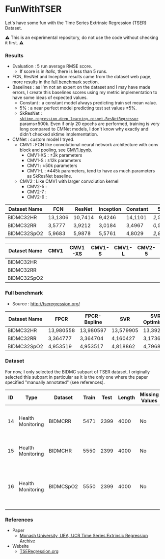 # FunWithTSER
Let's have some fun with the Time Series Extrinsic Regression (TSER) Dataset.

⚠️ This is an experimental repository, do not use the code without checking it first. ⚠️

### Results
* Evaluation : 5 run average RMSE score.
  * If score is in *italic*, there is less than 5 runs.
* FCN, ResNet and Inception results came from the dataset web page, more results in the [full benchmark](#full-benchmark) section.
* Baselines : as I'm not an expert on the dataset and I may have made errors, I create this baselines scores using my metric implementation to have some ideas of expected values.
  * Constant : a constant model always predicting train set mean value.
  * 5% : a near perfect model predicting test set values ±5%.
  * SkResNet : [`sktime.regression.deep_learning.resnet.ResNetRegressor`](https://www.sktime.net/en/latest/api_reference/auto_generated/sktime.regression.deep_learning.ResNetRegressor.html) params±500k.
    Even if only 20 epochs are performed, training is very long compared to CMNet models, I don't know why exactly and didn't checked sktime implementation.
* CMNet : custom model I tryed.
  * CMV1 : FCN like convolutional neural network architecture with conv block and pooling, see [CMV1.ipynb](CMV1.ipynb).
    * CMV1-XS : ±3k parameters
    * CMV1-S  : ±12k parameters
    * CMV1    : ±50k parameters
    * CMV1-L  : ±445k parameters, tend to have as much parameters as SkResNet baseline.
  * CMV2 : Like CMV1 with larger convolution kernel
    * CMV2-5 : 
    * CMV2-7 : 
    * CMV2-9 : 

| **Dataset Name** | **FCN**   | **ResNet** | **Inception** | **Constant** | **5%**   | **SkResNet** |
| ---------------- | --------- | ---------- | ------------- | ------------ | -------- | ------------ |
| BIDMC32HR        | 13,1306   | 10,7414    |  9,4246       | 14,1101      | *2,5800* | 10,2471      |
| BIDMC32RR        |  3,5777   |  3,9212    |  3,0184       |  3,4967      | *0,5172* |  3.9523      |
| BIDMC32SpO2      |  5,9683   |  5,9878    |  5,5761       |  4,8029      | *2,8098* |  5.5308      |

| **Dataset Name** | **CMV1** | **CMV1-XS** | **CMV1-S** | **CMV1-L** | **CMV2-5** | **CMV2-7** | **CMV2-9** |
| ---------------- | -------- | ----------- | ---------- | ---------- | ---------- | ---------- | ---------- |
| BIDMC32HR        |          |             |            |            |            |            |            |
| BIDMC32RR        |          |             |            |            |            |            |            |
| BIDMC32SpO2      |          |             |            |            |            |            |            |

### Full benchmark
* Source : http://tseregression.org/

| **Dataset Name** | **FPCR**  | **FPCR-Bspline** | **SVR**   | **SVR Optimised** | **Random Forest** | **XGBoost** | **1-NN-ED** | **5-NN-ED** | **1-NN-DTWD** | **5-NN-DTWD** | **Rocket** | **FCN**   | **ResNet** | **Inception** |
| ---------------- | --------- | ---------------- | --------- | ----------------- | ----------------- | ----------- | ----------- | ----------- | ------------- | ------------- | ---------- | --------- | ---------- | ------------- |
| BIDMC32HR        | 13,980558 | 13,980597        | 13,579905 | 13,39297          | 15,016468         | 13,963799   | 14,836506   | 14,756088   | 15,29101      | 15,127008     | 13,9443828 | 13,130665 | 10,74142   | 9,424679      |
| BIDMC32RR        | 3,364777  | 3,364704         | 4,160427  | 3,17366           | 4,350314          | 4,367828    | 4,387345    | 4,134685    | 3,529111      | 3,432247      | 4,0929006  | 3,577775  | 3,921214   | 3,018405      |
| BIDMC32SpO2      | 4,953519  | 4,953517         | 4,818862  | 4,796855          | 4,570262          | 4,450805    | 5,530202    | 5,407875    | 5,215027      | 5,123964      | 5,221737   | 5,968337  | 5,987832   | 5,57612       |

### Dataset
For now, I only selected the BIDMC subpart of TSER dataset.
I originally selected this subpart in particular as it is the only one where the paper specified "manually annotated" (see references).

| ID | Type              | Dataset   | Train | Test | Length | Missing Values | Dimension | Description                                             |
| -- | ----------------- | --------- | ----- | ---- | ------ | -------------- | --------- | ------------------------------------------------------- |
| 14 | Health Monitoring | BIDMCRR   | 5471  | 2399 | 4000   | No             | 2         | Predict breathing rate using PPG and ECG                |
| 15 | Health Monitoring | BIDMCHR   | 5550  | 2399 | 4000   | No             | 2         | Predict heart rate using PPG and ECG                    |
| 16 | Health Monitoring | BIDMCSpO2 | 5550  | 2399 | 4000   | No             | 2         | Predict blood oxygen saturation level using PPG and ECG |

### References
* Paper
  * [Monash University, UEA, UCR Time Series Extrinsic Regression Archive](https://arxiv.org/abs/2006.10996)
* Website
  * [TSERegression.org](http://tseregression.org/)
